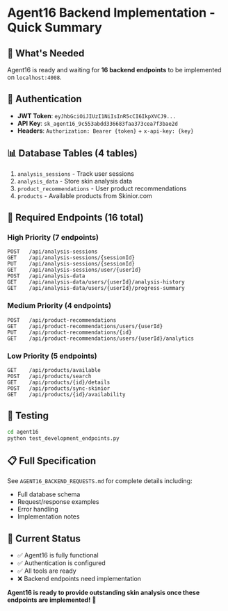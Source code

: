# Agent16 Backend Implementation - Quick Summary

## 🎯 What's Needed

Agent16 is ready and waiting for **16 backend endpoints** to be implemented on `localhost:4008`.

## 🔐 Authentication
- **JWT Token**: `eyJhbGciOiJIUzI1NiIsInR5cCI6IkpXVCJ9...`
- **API Key**: `sk_agent16_9c553abdd336683faa373cea7f3bae2d`
- **Headers**: `Authorization: Bearer {token}` + `x-api-key: {key}`

## 📊 Database Tables (4 tables)
1. `analysis_sessions` - Track user sessions
2. `analysis_data` - Store skin analysis data
3. `product_recommendations` - User product recommendations
4. `products` - Available products from Skinior.com

## 🔧 Required Endpoints (16 total)

### High Priority (7 endpoints)
```
POST   /api/analysis-sessions
GET    /api/analysis-sessions/{sessionId}
PUT    /api/analysis-sessions/{sessionId}
GET    /api/analysis-sessions/user/{userId}
POST   /api/analysis-data
GET    /api/analysis-data/users/{userId}/analysis-history
GET    /api/analysis-data/users/{userId}/progress-summary
```

### Medium Priority (4 endpoints)
```
POST   /api/product-recommendations
GET    /api/product-recommendations/users/{userId}
PUT    /api/product-recommendations/{id}
GET    /api/product-recommendations/users/{userId}/analytics
```

### Low Priority (5 endpoints)
```
GET    /api/products/available
POST   /api/products/search
GET    /api/products/{id}/details
POST   /api/products/sync-skinior
GET    /api/products/{id}/availability
```

## 🧪 Testing
```bash
cd agent16
python test_development_endpoints.py
```

## 📋 Full Specification
See `AGENT16_BACKEND_REQUESTS.md` for complete details including:
- Full database schema
- Request/response examples
- Error handling
- Implementation notes

## 🚀 Current Status
- ✅ Agent16 is fully functional
- ✅ Authentication is configured
- ✅ All tools are ready
- ❌ Backend endpoints need implementation

**Agent16 is ready to provide outstanding skin analysis once these endpoints are implemented!** 🎉
